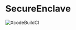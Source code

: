 # SecureEnclave
![XcodeBuildCI](https://github.com/tigi44/SecureEnclave/workflows/XcodeBuildCI/badge.svg)
